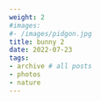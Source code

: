 ```yaml
---
weight: 2
#images:
#- /images/pidgon.jpg
title: bunny 2
date: 2022-07-23
tags:
- archive # all posts
- photos
- nature
---
```

